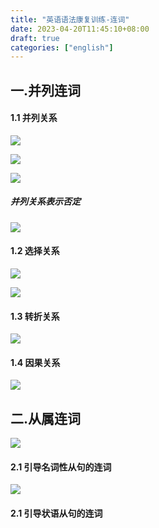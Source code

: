 ```yaml
---
title: "英语语法康复训练-连词"
date: 2023-04-20T11:45:10+08:00
draft: true
categories: ["english"]
---
```



## 一.并列连词

#### 1.1 并列关系

![](1.1.0.png) 

![](1.1.1.png) 

![](1.1.2.png)

#####  并列关系表示否定

![](1.1.3.png)


#### 1.2 选择关系

![](1.2.0.png)

![](1.2.1.png)

#### 1.3 转折关系
![](1.3.0.png)

#### 1.4 因果关系
![](1.4.0.png)

## 二.从属连词



![](2.0.0.png)
#### 2.1 引导名词性从句的连词

![](2.1.0.png)

#### 2.1 引导状语从句的连词

